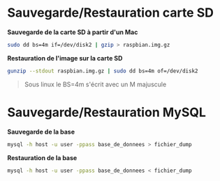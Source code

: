 # Sauvegarde/Restauration carte SD
**Sauvegarde de la carte SD à partir d'un Mac**
```bash
sudo dd bs=4m if=/dev/disk2 | gzip > raspbian.img.gz
```
**Restauration de l'image sur la carte SD**
```bash
gunzip --stdout raspbian.img.gz | sudo dd bs=4m of=/dev/disk2
```
> Sous linux le BS=4m s'écrit avec un M majuscule

# Sauvegarde/Restauration MySQL
**Sauvegarde de la base**
```bash
mysql -h host -u user -ppass base_de_donnees > fichier_dump
```
**Restauration de la base**
```bash
mysql -h host -u user -ppass base_de_donnees < fichier_dump
```
